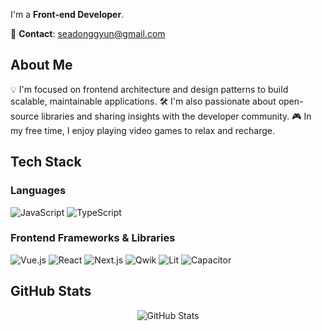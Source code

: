 
I'm a **Front-end Developer**.

📧 **Contact**: seadonggyun@gmail.com

## About Me

💡 I'm focused on frontend architecture and design patterns to build scalable, maintainable applications.
🛠️ I'm also passionate about open-source libraries and sharing insights with the developer community.
🎮 In my free time, I enjoy playing video games to relax and recharge.

## Tech Stack

### Languages
![JavaScript](https://img.shields.io/badge/JavaScript-F7DF1E?style=for-the-badge&logo=javascript&logoColor=black)
![TypeScript](https://img.shields.io/badge/TypeScript-007ACC?style=for-the-badge&logo=typescript&logoColor=white)

### Frontend Frameworks & Libraries
![Vue.js](https://img.shields.io/badge/Vue.js-35495E?style=for-the-badge&logo=vuedotjs&logoColor=4FC08D)
![React](https://img.shields.io/badge/React-20232A?style=for-the-badge&logo=react&logoColor=61DAFB)
![Next.js](https://img.shields.io/badge/Next.js-000000?style=for-the-badge&logo=nextdotjs&logoColor=white)
![Qwik](https://img.shields.io/badge/Qwik-18B6F6?style=for-the-badge&logo=qwik&logoColor=white)
![Lit](https://img.shields.io/badge/Lit-324FFF?style=for-the-badge&logo=lit&logoColor=white)
![Capacitor](https://img.shields.io/badge/Capacitor-119EFF?style=for-the-badge&logo=capacitor&logoColor=white)

## GitHub Stats

<div align="center">
  <img src="https://github-readme-stats.vercel.app/api?username=seadonggyun&show_icons=true&theme=radical&hide_border=true" alt="GitHub Stats" />
</div>
